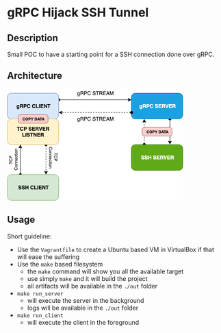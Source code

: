 # gRPC Hijack SSH Tunnel

## Description
Small POC to have a starting point for a SSH connection done over gRPC.

## Architecture
![architecture](../docs/images/cp-snippets-grpcSSH.png "Architecture")

## Usage

Short guideline:
- Use the `Vagrantfile` to create a Ubuntu based VM in VirtualBox if that will ease the suffering
- Use the `make` based filesystem
    - the `make` command will show you all the available target
    - use simply `make` and it will build the project
    - all artifacts will be available in the `./out` folder
- `make run_server` 
    - will execute the server in the background
    - logs will be available in the `./out` folder
- `make run_client` 
    - will execute the client in the foreground
